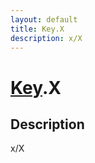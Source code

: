 ```yaml
---
layout: default
title: Key.X
description: x/X
---
```

# [Key]({{site.url}}/Pages/Reference/Key.html).X

## Description
x/X

